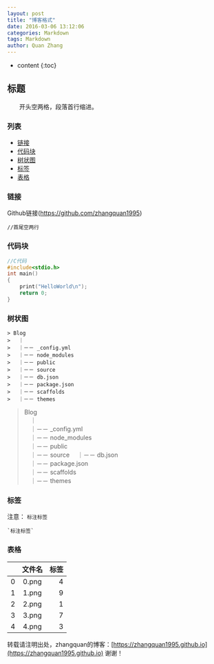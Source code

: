 ```yaml
---
layout: post
title: "博客格式"
date: 2016-03-06 13:12:06 
categories: Markdown
tags: Markdown
author: Quan Zhang
--- 
```

  
* content
{:toc}

## 标题

　　开头空两格，段落首行缩进。

### 列表

* [链接](#链接)
* [代码块](#代码块)
* [树状图](#树状图)
* [标签](#标签)
* [表格](#表格)
       

### 链接

Github链接(https://github.com/zhangquan1995)


	//首尾空两行

	
### 代码块

```c++
//C代码
#include<stdio.h>
int main()
{
	print("HelloWorld\n");
	return 0;
}

```

### 树状图

```
> Blog        
> 　｜        
> 　｜－－ _config.yml       
> 　｜－－ node_modules      
> 　｜－－ public                
> 　｜－－ source
> 　｜－－ db.json	          
> 　｜－－ package.json          
> 　｜－－ scaffolds          
> 　｜－－ themes 
```

> Blog        
> 　｜        
> 　｜－－ _config.yml       
> 　｜－－ node_modules      
> 　｜－－ public                
> 　｜－－ source
> 　｜－－ db.json	          
> 　｜－－ package.json          
> 　｜－－ scaffolds          
> 　｜－－ themes         　　　　　
　　　

### 标签

注意： `标注标签`

```
`标注标签`
```

### 表格

|    | 文件名 | 标签 |
| -- |:-----:| ---:|
|  0 | 0.png |  4  |
|  1 | 1.png |  9  |
|  2 | 2.png |  1  |
|  3 | 3.png |  7  |
|  4 | 4.png |  3  |


转载请注明出处，zhangquan的博客：[https://zhangquan1995.github.io](https://zhangquan1995.github.io) 谢谢！
